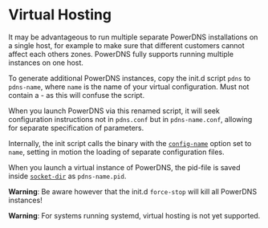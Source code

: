 # Virtual Hosting
It may be advantageous to run multiple separate PowerDNS installations on a
single host, for example to make sure that different customers cannot affect
each others zones. PowerDNS fully supports running multiple instances on one host.

To generate additional PowerDNS instances, copy the init.d script `pdns` to
`pdns-name`, where `name` is the name of your virtual configuration. Must not
contain a - as this will confuse the script.

When you launch PowerDNS via this renamed script, it will seek configuration
instructions not in `pdns.conf` but in `pdns-name.conf`, allowing for separate
specification of parameters.

Internally, the init script calls the binary with the
[`config-name`](settings.md#config-name) option set to `name`, setting in motion
the loading of separate configuration files.

When you launch a virtual instance of PowerDNS, the pid-file is saved inside
[`socket-dir`](settings.md#socket-dir) as `pdns-name.pid`.

**Warning**: Be aware however that the init.d `force-stop` will kill all
PowerDNS instances!

**Warning**: For systems running systemd, virtual hosting is not yet supported.
